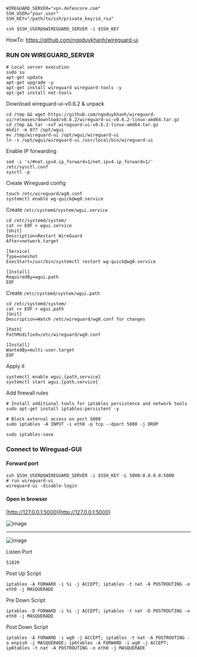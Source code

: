 ```
WIREGUARD_SERVER="vpn.defencore.com"
SSH_USER="your_user"
SSH_KEY="/path/to/ssh/private_key/id_rsa"
```

```
ssh $SSH_USER@$WIREGUARD_SERVER -i $SSH_KEY
```

HowTo: https://github.com/ngoduykhanh/wireguard-ui

### RUN ON WIREGUARD_SERVER
```
# Local server execution
sudo su
apt-get update
apt-get upgrade -y
apt-get install wireguard wireguard-tools -y
apt-get install net-tools
```

Download wireguard-ui-v0.6.2 & unpack
```
cd /tmp && wget https://github.com/ngoduykhanh/wireguard-ui/releases/download/v0.6.2/wireguard-ui-v0.6.2-linux-amd64.tar.gz
cd /tmp && tar -xvf wireguard-ui-v0.6.2-linux-amd64.tar.gz
mkdir -m 077 /opt/wgui
mv /tmp/wireguard-ui /opt/wgui/wireguard-ui
ln -s /opt/wgui/wireguard-ui /usr/local/bin/wireguard-ui
```

Enable IP forwarding
```
sed -i 's/#net.ipv4.ip_forward=1/net.ipv4.ip_forward=1/' /etc/sysctl.conf
sysctl -p
```

Create Wireguard config
```
touch /etc/wireguard/wg0.conf
systemctl enable wg-quick@wg0.service
```

Create `/etc/systemd/system/wgui.service`
```
cd /etc/systemd/system/
cat << EOF > wgui.service
[Unit]
Description=Restart WireGuard
After=network.target

[Service]
Type=oneshot
ExecStart=/usr/bin/systemctl restart wg-quick@wg0.service

[Install]
RequiredBy=wgui.path
EOF
```

Create `/etc/systemd/system/wgui.path`
```
cd /etc/systemd/system/
cat << EOF > wgui.path
[Unit]
Description=Watch /etc/wireguard/wg0.conf for changes

[Path]
PathModified=/etc/wireguard/wg0.conf

[Install]
WantedBy=multi-user.target
EOF
```

Apply it
```
systemctl enable wgui.{path,service}
systemctl start wgui.{path,service}
```


Add firewall rules
```
# Install additional tools for iptables persistence and network tools
sudo apt-get install iptables-persistent -y

# Block external access on port 5000
sudo iptables -A INPUT -i eth0 -p tcp --dport 5000 -j DROP

sudo iptables-save
```

### Connect to Wireguad-GUI

#### Forward port
```
ssh $SSH_USER@$WIREGUARD_SERVER -i $SSH_KEY -L 5000:0.0.0.0:5000
# run wireguard-ui
wireguard-ui -disable-login
```
#### Open in browser

[http://127.0.0.1:5000](http://127.0.0.1:5000)

![image](https://github.com/user-attachments/assets/04c67fd1-b0cf-41f5-8c62-90b5e7462d11)

---

![image](https://github.com/user-attachments/assets/964f20c3-7035-479e-a6f4-d667916a34e9)

Listen Port
```
51820
```

Post Up Script
```
iptables -A FORWARD -i %i -j ACCEPT; iptables -t nat -A POSTROUTING -o eth0 -j MASQUERADE
```

Pre Down Script
```
iptables -D FORWARD -i %i -j ACCEPT; iptables -t nat -D POSTROUTING -o eth0 -j MASQUERADE
```

Post Down Script
```
iptables -A FORWARD -i wg0 -j ACCEPT; iptables -t nat -A POSTROUTING -o enp1s0 -j MASQUERADE; ip6tables -A FORWARD -i wg0 -j ACCEPT; ip6tables -t nat -A POSTROUTING -o eth0 -j MASQUERADE
```
